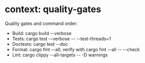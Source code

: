 # context: quality-gates

Quality gates and command order:
- Build: cargo build --verbose
- Tests: cargo test --verbose -- --test-threads=1
- Doctests: cargo test --doc
- Format: cargo fmt --all; verify with cargo fmt --all -- --check
- Lint: cargo clippy --all-targets -- -D warnings
